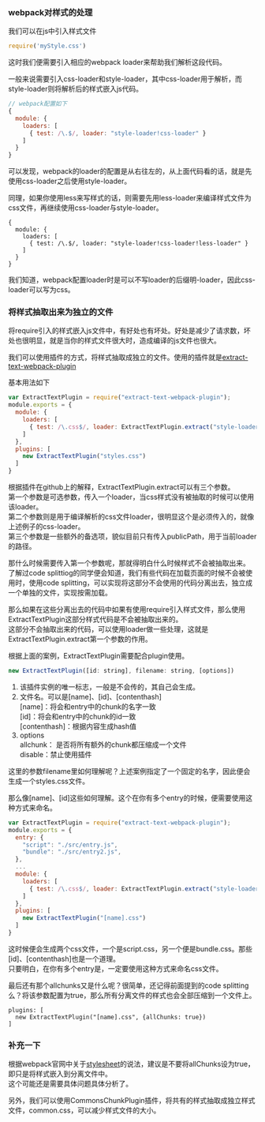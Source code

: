 ### webpack对样式的处理
我们可以在js中引入样式文件
```javascript
require('myStyle.css')
```
这时我们便需要引入相应的webpack loader来帮助我们解析这段代码。

一般来说需要引入css-loader和style-loader，其中css-loader用于解析，而style-loader则将解析后的样式嵌入js代码。
```javascript
// webpack配置如下
{
  module: {
    loaders: [
      { test: /\.$/, loader: "style-loader!css-loader" }
    ]
  }
}
```
可以发现，webpack的loader的配置是从右往左的，从上面代码看的话，就是先使用css-loader之后使用style-loader。

同理，如果你使用less来写样式的话，则需要先用less-loader来编译样式文件为css文件，再继续使用css-loader与style-loader。
```
{
  module: {
    loaders: [
      { test: /\.$/, loader: "style-loader!css-loader!less-loader" }
    ]
  }
}
```

我们知道，webpack配置loader时是可以不写loader的后缀明-loader，因此css-loader可以写为css。

### 将样式抽取出来为独立的文件
将require引入的样式嵌入js文件中，有好处也有坏处。好处是减少了请求数，坏处也很明显，就是当你的样式文件很大时，造成编译的js文件也很大。

我们可以使用插件的方式，将样式抽取成独立的文件。使用的插件就是[extract-text-webpack-plugin](https://github.com/webpack/extract-text-webpack-plugin)

基本用法如下
```javascript
var ExtractTextPlugin = require("extract-text-webpack-plugin");
module.exports = {
  module: {
    loaders: [
      { test: /\.css$/, loader: ExtractTextPlugin.extract("style-loader", "css-loader") }
    ]
  },
  plugins: [
    new ExtractTextPlugin("styles.css")
  ]
}
```

根据插件在github上的解释，ExtractTextPlugin.extract可以有三个参数。  
第一个参数是可选参数，传入一个loader，当css样式没有被抽取的时候可以使用该loader。  
第二个参数则是用于编译解析的css文件loader，很明显这个是必须传入的，就像上述例子的css-loader。  
第三个参数是一些额外的备选项，貌似目前只有传入publicPath，用于当前loader的路径。

那什么时候需要传入第一个参数呢，那就得明白什么时候样式不会被抽取出来。  
了解过code splittiog的同学便会知道，我们有些代码在加载页面的时候不会被使用时，使用code splitting，可以实现将这部分不会使用的代码分离出去，独立成一个单独的文件，实现按需加载。

那么如果在这些分离出去的代码中如果有使用require引入样式文件，那么使用ExtractTextPlugin这部分样式代码是不会被抽取出来的。  
这部分不会抽取出来的代码，可以使用loader做一些处理，这就是ExtractTextPlugin.extract第一个参数的作用。  

根据上面的案例，ExtractTextPlugin需要配合plugin使用。

```javascript
new ExtractTextPlugin([id: string], filename: string, [options])
```
1. 该插件实例的唯一标志，一般是不会传的，其自己会生成。
2. 文件名。可以是[name]、[id]、[contenthash]  
  [name]：将会和entry中的chunk的名字一致  
  [id]：将会和entry中的chunk的id一致  
  [contenthash]：根据内容生成hash值
3. options  
  allchunk： 是否将所有额外的chunk都压缩成一个文件  
  disable：禁止使用插件
  
这里的参数filename里如何理解呢？上述案例指定了一个固定的名字，因此便会生成一个styles.css文件。

那么像[name]、[id]这些如何理解。这个在你有多个entry的时候，便需要使用这种方式来命名。
```javascript
var ExtractTextPlugin = require("extract-text-webpack-plugin");
module.exports = {
  entry: {
    "script": "./src/entry.js",
    "bundle": "./src/entry2.js",
  },
  ...
  module: {
    loaders: [
      { test: /\.css$/, loader: ExtractTextPlugin.extract("style-loader", "css-loader") }
    ]
  },
  plugins: [
    new ExtractTextPlugin("[name].css")
  ]
}
```
这时候便会生成两个css文件，一个是script.css，另一个便是bundle.css。那些[id]、[contenthash]也是一个道理。  
只要明白，在你有多个entry是，一定要使用这种方式来命名css文件。

最后还有那个allchunks又是什么呢？很简单，还记得前面提到的code splitting么？将该参数配置为true，那么所有分离文件的样式也会全部压缩到一个文件上。
```
plugins: [
  new ExtractTextPlugin("[name].css", {allChunks: true})
]
```

### 补充一下
根据webpack官网中关于[stylesheet](http://webpack.github.io/docs/stylesheets.html)的说法，建议是不要将allChunks设为true，即只是将样式嵌入到分离文件中。  
这个可能还是需要具体问题具体分析了。

另外，我们可以使用CommonsChunkPlugin插件，将共有的样式抽取成独立样式文件，common.css，可以减少样式文件的大小。
